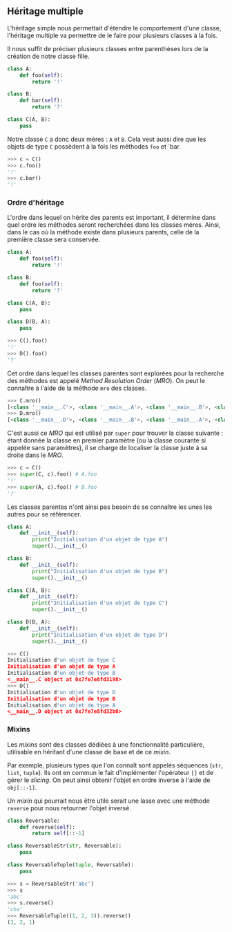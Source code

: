 ## Héritage multiple

L'héritage simple nous permettait d'étendre le comportement d'une classe, l'héritage multiple va permettre de le faire pour plusieurs classes à la fois.

Il nous suffit de préciser plusieurs classes entre parenthèses lors de la création de notre classe fille.

```python
class A:
    def foo(self):
        return '!'

class B:
    def bar(self):
        return '?'

class C(A, B):
    pass
```

Notre classe `C` a donc deux mères : `A` et `B`. Cela veut aussi dire que les objets de type `C` possèdent à la fois les méthodes `foo` et `bar.

```python
>>> c = C()
>>> c.foo()
'!'
>>> c.bar()
'!'
```

### Ordre d'héritage

L'ordre dans lequel on hérite des parents est important, il détermine dans quel ordre les méthodes seront recherchées dans les classes mères.
Ainsi, dans le cas où la méthode existe dans plusieurs parents, celle de la première classe sera conservée.

```python
class A:
    def foo(self):
        return '!'

class B:
    def foo(self):
        return '?'

class C(A, B):
    pass

class D(B, A):
    pass
```

```python
>>> C().foo()
'!'
>>> D().foo()
'?'
```

Cet ordre dans lequel les classes parentes sont explorées pour la recherche des méthodes est appelé *Method Resolution Order* (*MRO*).
On peut le connaître à l'aide de la méthode `mro` des classes.

```python
>>> C.mro()
[<class '__main__.C'>, <class '__main__.A'>, <class '__main__.B'>, <class 'object'>]
>>> D.mro()
[<class '__main__.D'>, <class '__main__.B'>, <class '__main__.A'>, <class 'object'>]
```

C'est aussi ce *MRO* qui est utilisé par `super` pour trouver la classe suivante : étant donnée la classe en premier paramètre (ou la classe courante si appelée sans paramètres), il se charge de localiser la classe juste à sa droite dans le *MRO*.

```python
>>> c = C()
>>> super(C, c).foo() # A.foo
'!'
>>> super(A, c).foo() # B.foo
'?'
```

Les classes parentes n'ont ainsi pas besoin de se connaître les unes les autres pour se référencer.

```python
class A:
    def __init__(self):
        print("Initialisation d'un objet de type A")
        super().__init__()

class B:
    def __init__(self):
        print("Initialisation d'un objet de type B")
        super().__init__()

class C(A, B):
    def __init__(self):
        print("Initialisation d'un objet de type C")
        super().__init__()

class D(B, A):
    def __init__(self):
        print("Initialisation d'un objet de type D")
        super().__init__()
```

```python
>>> C()
Initialisation d'un objet de type C
Initialisation d'un objet de type A
Initialisation d'un objet de type B
<__main__.C object at 0x7fe7e8fd3198>
>>> D()
Initialisation d'un objet de type D
Initialisation d'un objet de type B
Initialisation d'un objet de type A
<__main__.D object at 0x7fe7e8fd32b0>
```

### Mixins

Les *mixins* sont des classes dédiées à une fonctionnalité particulière, utilisable en héritant d'une classe de base et de ce *mixin*.

Par exemple, plusieurs types que l'on connaît sont appelés séquences (`str`, `list`, `tuple`). Ils ont en commun le fait d'implémenter l'opérateur `[]` et de gérer le *slicing*.
On peut ainsi obtenir l'objet en ordre inverse à l'aide de `obj[::-1]`.

Un *mixin* qui pourrait nous être utile serait une lasse avec une méthode `reverse` pour nous retourner l'objet inversé.

```python
class Reversable:
    def reverse(self):
        return self[::-1]

class ReversableStr(str, Reversable):
    pass

class ReversableTuple(tuple, Reversable):
    pass
```

```python
>>> s = ReversableStr('abc')
>>> s
'abc'
>>> s.reverse()
'cba'
>>> ReversableTuple((1, 2, 3)).reverse()
(3, 2, 1)
```
